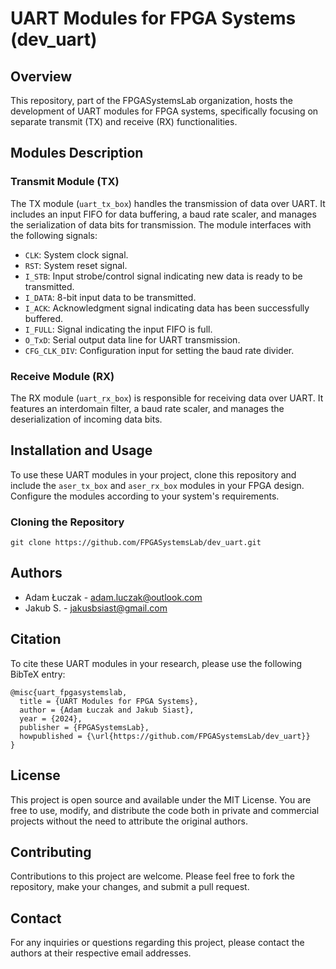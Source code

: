 
# UART Modules for FPGA Systems (dev_uart)

## Overview
This repository, part of the FPGASystemsLab organization, hosts the development of UART modules for FPGA systems, specifically focusing on separate transmit (TX) and receive (RX) functionalities.

## Modules Description
### Transmit Module (TX)
The TX module (`uart_tx_box`) handles the transmission of data over UART. It includes an input FIFO for data buffering, a baud rate scaler, and manages the serialization of data bits for transmission. The module interfaces with the following signals:
- `CLK`: System clock signal.
- `RST`: System reset signal.
- `I_STB`: Input strobe/control signal indicating new data is ready to be transmitted.
- `I_DATA`: 8-bit input data to be transmitted.
- `I_ACK`: Acknowledgment signal indicating data has been successfully buffered.
- `I_FULL`: Signal indicating the input FIFO is full.
- `O_TxD`: Serial output data line for UART transmission.
- `CFG_CLK_DIV`: Configuration input for setting the baud rate divider.
### Receive Module (RX)
The RX module (`uart_rx_box`) is responsible for receiving data over UART. It features an interdomain filter, a baud rate scaler, and manages the deserialization of incoming data bits.

## Installation and Usage
To use these UART modules in your project, clone this repository and include the `aser_tx_box` and `aser_rx_box` modules in your FPGA design. Configure the modules according to your system's requirements.

### Cloning the Repository
```
git clone https://github.com/FPGASystemsLab/dev_uart.git
```

## Authors
- Adam Łuczak - [adam.luczak@outlook.com](mailto:adam.luczak@outlook.com)
- Jakub S. - [jakusbsiast@gmail.com](mailto:jakusbsiast@gmail.com)

## Citation
To cite these UART modules in your research, please use the following BibTeX entry:
```
@misc{uart_fpgasystemslab,
  title = {UART Modules for FPGA Systems},
  author = {Adam Łuczak and Jakub Siast},
  year = {2024},
  publisher = {FPGASystemsLab},
  howpublished = {\url{https://github.com/FPGASystemsLab/dev_uart}}
}
```

## License
This project is open source and available under the MIT License. You are free to use, modify, and distribute the code both in private and commercial projects without the need to attribute the original authors.

## Contributing
Contributions to this project are welcome. Please feel free to fork the repository, make your changes, and submit a pull request.

## Contact
For any inquiries or questions regarding this project, please contact the authors at their respective email addresses.
